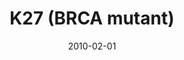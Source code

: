 ---
title: K27 (BRCA mutant)
image: https://www.cycif.org/assets/img/gray-2023/K27.jpg
date: 2010-02-01
minerva_link: https://s3.amazonaws.com/www.cycif.org/110-Komen_BRCA/K27/index.html
info_link: null
show_page_link: false
tags:
    - Gray
    - BRCA

---